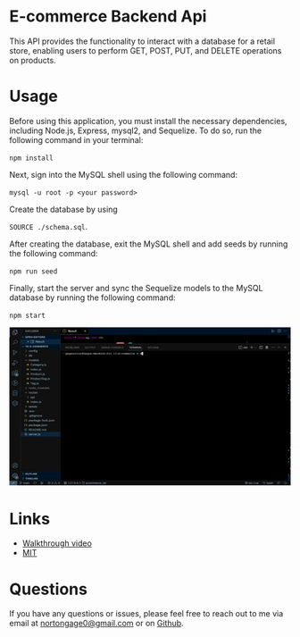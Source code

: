 # E-commerce Backend Api
This API provides the functionality to interact with a database for a retail store, enabling users to perform GET, POST, PUT, and DELETE operations on products. 
# Usage 
Before using this application, you must install the necessary dependencies, including Node.js, Express, mysql2, and Sequelize. To do so, run the following command in your terminal:

``npm install``

Next, sign into the MySQL shell using the following command:

``mysql -u root -p <your password>``

Create the database by using 

``SOURCE ./schema.sql``.

After creating the database, exit the MySQL shell and add seeds by running the following command:

``npm run seed``

Finally, start the server and sync the Sequelize models to the MySQL database by running the following command:

``npm start`` 

![start demo](assets/gif/startup.gif)
# Links 
- [Walkthrough video](https://drive.google.com/file/d/136gO9OSAHJkd6hkpCv62Jp4mgIyjh-Q2/view)
- [MIT](https://opensource.org/license/mit/)

# Questions 
If you have any questions or issues, please feel free to reach out to me via email at nortongage0@gmail.com or on [Github](https://github.com/Gatewayss).